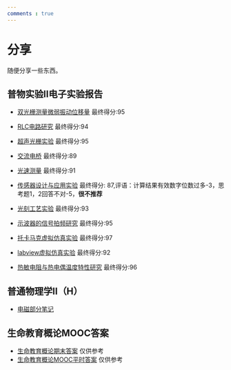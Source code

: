```yaml
---
comments : true
---
```


# 分享

随便分享一些东西。

## 普物实验II电子实验报告

+ <a href="https://starstone3.github.io/smaterials/双光栅测量微弱振动位移量.pdf" download="双光栅测量微弱振动位移量.pdf">双光栅测量微弱振动位移量</a> 最终得分:95

+ <a href="https://starstone3.github.io/smaterials/RLC电路研究.pdf" download="RLC电路研究.pdf">RLC电路研究</a> 最终得分:94

+ <a href="https://starstone3.github.io/smaterials/超声光栅实验.pdf" download="超声光栅实验.pdf">超声光栅实验</a> 最终得分:95

+ <a href="https://starstone3.github.io/smaterials/交流电桥.pdf" download="交流电桥.pdf">交流电桥</a> 最终得分:89

+ <a href="https://starstone3.github.io/smaterials/光速测量.pdf" download="光速测量.pdf">光速测量</a> 最终得分:91

+ <a href="https://starstone3.github.io/smaterials/传感器设计与应用实验.pdf" download="传感器设计与应用实验.pdf">传感器设计与应用实验</a> 最终得分: 87,评语：计算结果有效数字位数过多-3，思考题1，2回答不对-5，**很不推荐**

+ <a href="https://starstone3.github.io/smaterials/光刻工艺实验.pdf" download="光刻工艺实验.pdf">光刻工艺实验</a> 最终得分:93

+ <a href="https://starstone3.github.io/smaterials/示波器的信号拍频研究.pdf" download="示波器的信号拍频研究.pdf">示波器的信号拍频研究</a> 最终得分:95

+ <a href="https://starstone3.github.io/smaterials/托卡马克虚拟仿真实验.pdf" download="托卡马克虚拟仿真实验.pdf">托卡马克虚拟仿真实验</a> 最终得分:97

+ <a href="https://starstone3.github.io/smaterials/labview虚拟仿真实验.pdf" download="labview虚拟仿真实验.pdf">labview虚拟仿真实验</a> 最终得分:92

+ <a href="https://starstone3.github.io/smaterials/热敏电阻与热电偶温度特性研究.pdf" download="热敏电阻与热电偶温度特性研究.pdf">热敏电阻与热电偶温度特性研究</a> 最终得分:96

## 普通物理学II（H）

+ <a href="https://starstone3.github.io/smaterials/physicsII.pdf" download="physicsII.pdf">电磁部分笔记</a>

## 生命教育概论MOOC答案

+ <a href="https://starstone3.github.io/smaterials/生命的教育_浙江大学中国大学mooc课后章节答案期末考试题库2023年.pdf" download="生命的教育_浙江大学中国大学mooc课后章节答案期末考试题库2023年.pdf">生命教育概论期末答案</a> 仅供参考
+ <a href="https://starstone3.github.io/smaterials/生命教育概论mooc答案.docx" download="生命教育概论mooc答案.docx">生命教育概论MOOC平时答案</a> 仅供参考